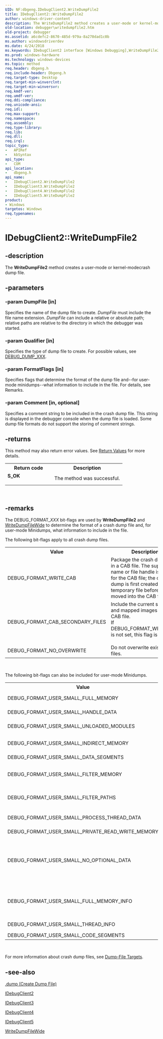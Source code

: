 ```yaml
---
UID: NF:dbgeng.IDebugClient2.WriteDumpFile2
title: IDebugClient2::WriteDumpFile2
author: windows-driver-content
description: The WriteDumpFile2 method creates a user-mode or kernel-modecrash dump file.
old-location: debugger\writedumpfile2.htm
old-project: debugger
ms.assetid: a6cdefc2-8670-485d-979a-8a270dad1c0b
ms.author: windowsdriverdev
ms.date: 4/24/2018
ms.keywords: IDebugClient2 interface [Windows Debugging],WriteDumpFile2 method, IDebugClient2.WriteDumpFile2, IDebugClient2::WriteDumpFile2, IDebugClient3 interface [Windows Debugging],WriteDumpFile2 method, IDebugClient3::WriteDumpFile2, IDebugClient4 interface [Windows Debugging],WriteDumpFile2 method, IDebugClient4::WriteDumpFile2, IDebugClient5 interface [Windows Debugging],WriteDumpFile2 method, IDebugClient5::WriteDumpFile2, IDebugClient_6ce4aeba-f7a6-4872-9ff2-baf3b3165471.xml, WriteDumpFile2, WriteDumpFile2 method [Windows Debugging], WriteDumpFile2 method [Windows Debugging],IDebugClient2 interface, WriteDumpFile2 method [Windows Debugging],IDebugClient3 interface, WriteDumpFile2 method [Windows Debugging],IDebugClient4 interface, WriteDumpFile2 method [Windows Debugging],IDebugClient5 interface, dbgeng/IDebugClient2::WriteDumpFile2, dbgeng/IDebugClient3::WriteDumpFile2, dbgeng/IDebugClient4::WriteDumpFile2, dbgeng/IDebugClient5::WriteDumpFile2, debugger.writedumpfile2
ms.prod: windows-hardware
ms.technology: windows-devices
ms.topic: method
req.header: dbgeng.h
req.include-header: Dbgeng.h
req.target-type: Desktop
req.target-min-winverclnt: 
req.target-min-winversvr: 
req.kmdf-ver: 
req.umdf-ver: 
req.ddi-compliance: 
req.unicode-ansi: 
req.idl: 
req.max-support: 
req.namespace: 
req.assembly: 
req.type-library: 
req.lib: 
req.dll: 
req.irql: 
topic_type:
-	APIRef
-	kbSyntax
api_type:
-	COM
api_location:
-	dbgeng.h
api_name:
-	IDebugClient2.WriteDumpFile2
-	IDebugClient3.WriteDumpFile2
-	IDebugClient4.WriteDumpFile2
-	IDebugClient5.WriteDumpFile2
product:
- Windows
targetos: Windows
req.typenames: 
---
```


# IDebugClient2::WriteDumpFile2


## -description


The <b>WriteDumpFile2</b> method creates a user-mode or kernel-modecrash dump file.


## -parameters




### -param DumpFile [in]

Specifies the name of the dump file to create.  <i>DumpFile</i> must include the file name extension.  <i>DumpFile</i> can include a relative or absolute path; relative paths are relative to the directory in which the debugger was started.


### -param Qualifier [in]

Specifies the type of dump file to create.  For possible values, see <a href="https://msdn.microsoft.com/library/windows/hardware/ff541472">DEBUG_DUMP_XXX</a>.


### -param FormatFlags [in]

Specifies flags that determine the format of the dump file and--for user-mode minidumps--what information to include in the file.  For details, see Remarks.


### -param Comment [in, optional]

Specifies a comment string to be included in the crash dump file.  This string is displayed in the debugger console when the dump file is loaded.  Some dump file formats do not support the storing of comment strings.


## -returns



This method may also return error values.  See <a href="https://msdn.microsoft.com/713f3ee2-2f5b-415e-9908-90f5ae428b43">Return Values</a> for more details.

<table>
<tr>
<th>Return code</th>
<th>Description</th>
</tr>
<tr>
<td width="40%">
<dl>
<dt><b>S_OK</b></dt>
</dl>
</td>
<td width="60%">
The method was successful.

</td>
</tr>
</table>
 




## -remarks



The DEBUG_FORMAT_<i>XXX</i> bit-flags are used by <b>WriteDumpFile2</b> and <a href="https://msdn.microsoft.com/library/windows/hardware/ff561389">WriteDumpFileWide</a> to determine the format of a crash dump file and, for user-mode Minidumps, what information to include in the file.

The following bit-flags apply to all crash dump files.

<table>
<tr>
<th>Value</th>
<th>Description</th>
</tr>
<tr>
<td>
DEBUG_FORMAT_WRITE_CAB

</td>
<td>
Package the crash dump file in a CAB file.  The supplied file name or file handle is used for the CAB file; the crash dump is first created in a temporary file before being moved into the CAB file.

</td>
</tr>
<tr>
<td>
DEBUG_FORMAT_CAB_SECONDARY_FILES

</td>
<td>

<dl>
<dt>Include the current symbols and mapped images in the CAB file.</dt>
<dt>If DEBUG_FORMAT_WRITE_CAB is not set, this flag is ignored.</dt>
</dl>


</td>
</tr>
<tr>
<td>
DEBUG_FORMAT_NO_OVERWRITE

</td>
<td>
Do not overwrite existing files.

</td>
</tr>
</table>
 

The following bit-flags can also be included for user-mode Minidumps.

<table>
<tr>
<th>Value</th>
<th>Description</th>
</tr>
<tr>
<td>
DEBUG_FORMAT_USER_SMALL_FULL_MEMORY

</td>
<td>
Add full memory data.  All accessible committed pages owned by the target application will be included.

</td>
</tr>
<tr>
<td>
DEBUG_FORMAT_USER_SMALL_HANDLE_DATA

</td>
<td>
Add data about the handles that are associated with the target application.

</td>
</tr>
<tr>
<td>
DEBUG_FORMAT_USER_SMALL_UNLOADED_MODULES

</td>
<td>
Add unloaded module information.  This information is available only in Windows Server 2003 and later versions of Windows.

</td>
</tr>
<tr>
<td>
DEBUG_FORMAT_USER_SMALL_INDIRECT_MEMORY

</td>
<td>
Add indirect memory.  A small region of memory that surrounds any address that is referenced by a pointer on the stack or backing store is included.

</td>
</tr>
<tr>
<td>
DEBUG_FORMAT_USER_SMALL_DATA_SEGMENTS

</td>
<td>
Add all data segments within the executable images.

</td>
</tr>
<tr>
<td>
DEBUG_FORMAT_USER_SMALL_FILTER_MEMORY

</td>
<td>
Set to zero all of the memory on the stack and in the backing store that is not useful for recreating the stack trace.  This can make compression of the Minidump more efficient and increase privacy by removing unnecessary information.

</td>
</tr>
<tr>
<td>
DEBUG_FORMAT_USER_SMALL_FILTER_PATHS

</td>
<td>
Remove the module paths, leaving only the module names.  This is useful for protecting privacy by hiding the directory structure (which may contain the user's name).

</td>
</tr>
<tr>
<td>
DEBUG_FORMAT_USER_SMALL_PROCESS_THREAD_DATA

</td>
<td>
Add the process environment block (PEB) and thread environment block (TEB).  This flag can be used to provide Windows system information for threads and processes.

</td>
</tr>
<tr>
<td>
DEBUG_FORMAT_USER_SMALL_PRIVATE_READ_WRITE_MEMORY

</td>
<td>
Add all committed private read-write memory pages.

</td>
</tr>
<tr>
<td>
DEBUG_FORMAT_USER_SMALL_NO_OPTIONAL_DATA

</td>
<td>

<dl>
<dt>Prevent privacy-sensitive data from being included in the Minidump.  Currently, this flag excludes from the Minidump data that would have been added due to the following flags being set:</dt>
<dt>DEBUG_FORMAT_USER_SMALL_PROCESS_THREAD_DATA,</dt>
<dt>DEBUG_FORMAT_USER_SMALL_FULL_MEMORY,</dt>
<dt>DEBUG_FORMAT_USER_SMALL_INDIRECT_MEMORY,</dt>
<dt>DEBUG_FORMAT_USER_SMALL_PRIVATE_READ_WRITE_MEMORY.</dt>
</dl>


</td>
</tr>
<tr>
<td>
DEBUG_FORMAT_USER_SMALL_FULL_MEMORY_INFO

</td>
<td>
Add all basic memory information.  This is the information returned by the <a href="https://msdn.microsoft.com/library/windows/hardware/ff553502">QueryVirtual</a> method.  The information for all memory is included, not just valid memory, which allows the debugger to reconstruct the complete virtual memory layout from the Minidump.

</td>
</tr>
<tr>
<td>
DEBUG_FORMAT_USER_SMALL_THREAD_INFO

</td>
<td>
Add additional thread information, which includes execution time, start time, exit time, start address, and exit status.

</td>
</tr>
<tr>
<td>
DEBUG_FORMAT_USER_SMALL_CODE_SEGMENTS

</td>
<td>
Add all code segments with the executable images.

</td>
</tr>
</table>
 

For more information about crash dump files, see <a href="https://msdn.microsoft.com/library/windows/hardware/ff542783">Dump-File Targets</a>.




## -see-also




<a href="https://msdn.microsoft.com/library/windows/hardware/ff562428">.dump (Create Dump File)</a>



<a href="https://msdn.microsoft.com/library/windows/hardware/ff550481">IDebugClient2</a>



<a href="https://msdn.microsoft.com/library/windows/hardware/ff550488">IDebugClient3</a>



<a href="https://msdn.microsoft.com/library/windows/hardware/ff550494">IDebugClient4</a>



<a href="https://msdn.microsoft.com/library/windows/hardware/ff550497">IDebugClient5</a>



<a href="https://msdn.microsoft.com/library/windows/hardware/ff561389">WriteDumpFileWide</a>
 

 

